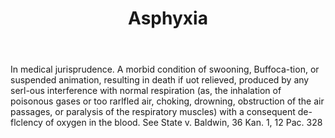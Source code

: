 ---
title: Asphyxia
letter: A
permalink: "/definitions/asphyxia.html"
body: In medical jurisprudence. A morbid condition of swooning, Buffoca-tion, or suspended
  animation, resulting in death if uot relieved, produced by any serl-ous interference
  with normal respiration (as, the inhalation of poisonous gases or too rarlfled air,
  choking, drowning, obstruction of the air passages, or paralysis of the respiratory
  muscles) with a consequent de-flclency of oxygen in the blood. See State v. Baldwin,
  36 Kan. 1, 12 Pac. 328
published_at: '2018-07-07'
source: Black's Law Dictionary
layout: post
---
